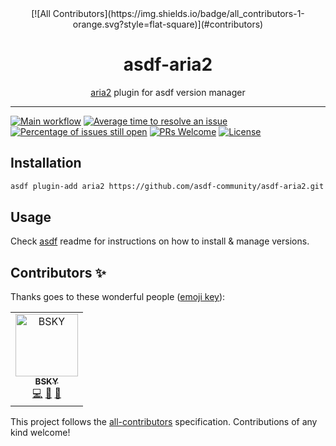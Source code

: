 <div align="center">
[![All Contributors](https://img.shields.io/badge/all_contributors-1-orange.svg?style=flat-square)](#contributors)
<h1>asdf-aria2</h1>
<span><a href="https://aria2.github.io">aria2</a> plugin for asdf version manager</span>
</div>
<hr />

[![Main workflow](https://github.com/asdf-community/asdf-aria2/workflows/Main%20workflow/badge.svg)](https://github.com/asdf-community/asdf-aria2/actions)
[![Average time to resolve an issue](https://isitmaintained.com/badge/resolution/asdf-community/asdf-aria2.svg)](https://isitmaintained.com/project/asdf-community/asdf-aria2 'Average time to resolve an issue')
[![Percentage of issues still open](https://isitmaintained.com/badge/open/asdf-community/asdf-aria2.svg)](https://isitmaintained.com/project/asdf-community/asdf-aria2 'Percentage of issues still open')
[![PRs Welcome](https://img.shields.io/badge/PRs-welcome-brightgreen.svg)](http://makeapullrequest.com)
[![License](https://img.shields.io/github/license/asdf-community/asdf-aria2?color=brightgreen)](https://github.com/asdf-community/asdf-aria2/blob/master/LICENSE)

## Installation

```bash
asdf plugin-add aria2 https://github.com/asdf-community/asdf-aria2.git
```

## Usage

Check [asdf](https://github.com/asdf-vm/asdf) readme for instructions on how to
install & manage versions.

## Contributors ✨

Thanks goes to these wonderful people ([emoji key](https://allcontributors.org/docs/en/emoji-key)):

<!-- ALL-CONTRIBUTORS-LIST:START - Do not remove or modify this section -->
<!-- prettier-ignore -->
<table>
  <tr>
    <td align="center"><a href="https://bsky.moe"><img src="https://avatars3.githubusercontent.com/u/38746192?v=4" width="100px;" alt="BSKY"/><br /><sub><b>BSKY</b></sub></a><br /><a href="https://github.com/asdf-community/asdf-aria2/commits?author=imbsky" title="Code">💻</a> <a href="https://github.com/asdf-community/asdf-aria2/commits?author=imbsky" title="Documentation">📖</a> <a href="#maintenance-imbsky" title="Maintenance">🚧</a></td>
  </tr>
</table>

<!-- ALL-CONTRIBUTORS-LIST:END -->

This project follows the [all-contributors](https://github.com/all-contributors/all-contributors) specification. Contributions of any kind welcome!